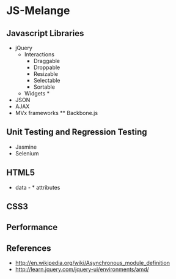 JS-Melange
==========

Javascript Libraries
--------------------
* jQuery
    * Interactions
        * Draggable
        * Droppable
        * Resizable
        * Selectable
        * Sortable
    * Widgets
        * 
* JSON
* AJAX
* MVx frameworks
** Backbone.js

Unit Testing and Regression Testing
-----------------------------------
* Jasmine
* Selenium

HTML5
-----
* data - * attributes


CSS3
----

Performance
-----------


References
-----------
* http://en.wikipedia.org/wiki/Asynchronous_module_definition
* http://learn.jquery.com/jquery-ui/environments/amd/
